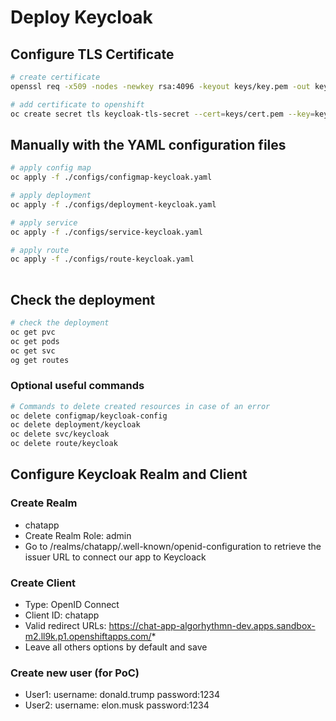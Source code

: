 # Deploy Keycloak

## Configure TLS Certificate

```bash
# create certificate
openssl req -x509 -nodes -newkey rsa:4096 -keyout keys/key.pem -out keys/cert.pem -days 365

# add certificate to openshift
oc create secret tls keycloak-tls-secret --cert=keys/cert.pem --key=keys/key.pem
```

## Manually with the YAML configuration files

```bash
# apply config map
oc apply -f ./configs/configmap-keycloak.yaml

# apply deployment
oc apply -f ./configs/deployment-keycloak.yaml

# apply service
oc apply -f ./configs/service-keycloak.yaml

# apply route
oc apply -f ./configs/route-keycloak.yaml
 
```

## Check the deployment

```bash
# check the deployment
oc get pvc
oc get pods
oc get svc
og get routes
```

### Optional useful commands

```bash
# Commands to delete created resources in case of an error
oc delete configmap/keycloak-config
oc delete deployment/keycloak
oc delete svc/keycloak
oc delete route/keycloak
```

## Configure Keycloak Realm and Client

### Create Realm

* chatapp
* Create Realm Role: admin
* Go to <keycloak URL>/realms/chatapp/.well-known/openid-configuration to retrieve the issuer URL to connect our app to Keycloack

### Create Client

* Type: OpenID Connect
* Client ID: chatapp
* Valid redirect URLs: https://chat-app-algorhythmn-dev.apps.sandbox-m2.ll9k.p1.openshiftapps.com/*
* Leave all others options by default and save

### Create new user (for PoC)
* User1: username: donald.trump password:1234
* User2: username: elon.musk password:1234 
